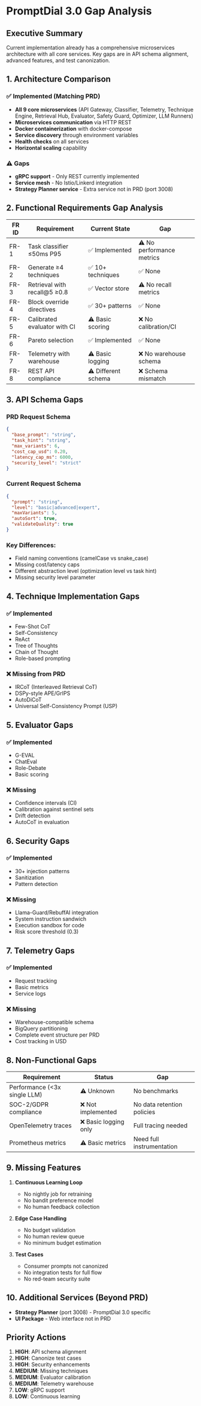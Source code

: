 # PromptDial 3.0 Gap Analysis

## Executive Summary

Current implementation already has a comprehensive microservices architecture with all core services. Key gaps are in API schema alignment, advanced features, and test canonization.

## 1. Architecture Comparison

### ✅ Implemented (Matching PRD)
- **All 9 core microservices** (API Gateway, Classifier, Telemetry, Technique Engine, Retrieval Hub, Evaluator, Safety Guard, Optimizer, LLM Runners)
- **Microservices communication** via HTTP REST
- **Docker containerization** with docker-compose
- **Service discovery** through environment variables
- **Health checks** on all services
- **Horizontal scaling** capability

### ⚠️ Gaps
- **gRPC support** - Only REST currently implemented
- **Service mesh** - No Istio/Linkerd integration
- **Strategy Planner service** - Extra service not in PRD (port 3008)

## 2. Functional Requirements Gap Analysis

| FR ID | Requirement | Current State | Gap |
|-------|-------------|---------------|-----|
| FR-1 | Task classifier ≤50ms P95 | ✅ Implemented | ⚠️ No performance metrics |
| FR-2 | Generate ≥4 techniques | ✅ 10+ techniques | ✅ None |
| FR-3 | Retrieval with recall@5 ≥0.8 | ✅ Vector store | ⚠️ No recall metrics |
| FR-4 | Block override directives | ✅ 30+ patterns | ✅ None |
| FR-5 | Calibrated evaluator with CI | ⚠️ Basic scoring | ❌ No calibration/CI |
| FR-6 | Pareto selection | ✅ Implemented | ✅ None |
| FR-7 | Telemetry with warehouse | ⚠️ Basic logging | ❌ No warehouse schema |
| FR-8 | REST API compliance | ⚠️ Different schema | ❌ Schema mismatch |

## 3. API Schema Gaps

### PRD Request Schema
```json
{
  "base_prompt": "string",
  "task_hint": "string",
  "max_variants": 6,
  "cost_cap_usd": 0.20,
  "latency_cap_ms": 6000,
  "security_level": "strict"
}
```

### Current Request Schema
```json
{
  "prompt": "string",
  "level": "basic|advanced|expert",
  "maxVariants": 5,
  "autoSort": true,
  "validateQuality": true
}
```

### Key Differences:
- Field naming conventions (camelCase vs snake_case)
- Missing cost/latency caps
- Different abstraction level (optimization level vs task hint)
- Missing security level parameter

## 4. Technique Implementation Gaps

### ✅ Implemented
- Few-Shot CoT
- Self-Consistency
- ReAct
- Tree of Thoughts
- Chain of Thought
- Role-based prompting

### ❌ Missing from PRD
- IRCoT (Interleaved Retrieval CoT)
- DSPy-style APE/GrIPS
- AutoDiCoT
- Universal Self-Consistency Prompt (USP)

## 5. Evaluator Gaps

### ✅ Implemented
- G-EVAL
- ChatEval  
- Role-Debate
- Basic scoring

### ❌ Missing
- Confidence intervals (CI)
- Calibration against sentinel sets
- Drift detection
- AutoCoT in evaluation

## 6. Security Gaps

### ✅ Implemented
- 30+ injection patterns
- Sanitization
- Pattern detection

### ❌ Missing
- Llama-Guard/RebuffAI integration
- System instruction sandwich
- Execution sandbox for code
- Risk score threshold (0.3)

## 7. Telemetry Gaps

### ✅ Implemented
- Request tracking
- Basic metrics
- Service logs

### ❌ Missing
- Warehouse-compatible schema
- BigQuery partitioning
- Complete event structure per PRD
- Cost tracking in USD

## 8. Non-Functional Gaps

| Requirement | Status | Gap |
|-------------|--------|-----|
| Performance (<3x single LLM) | ⚠️ Unknown | No benchmarks |
| SOC-2/GDPR compliance | ❌ Not implemented | No data retention policies |
| OpenTelemetry traces | ❌ Basic logging only | Full tracing needed |
| Prometheus metrics | ⚠️ Basic metrics | Need full instrumentation |

## 9. Missing Features

1. **Continuous Learning Loop**
   - No nightly job for retraining
   - No bandit preference model
   - No human feedback collection

2. **Edge Case Handling**
   - No budget validation
   - No human review queue
   - No minimum budget estimation

3. **Test Cases**
   - Consumer prompts not canonized
   - No integration tests for full flow
   - No red-team security suite

## 10. Additional Services (Beyond PRD)

- **Strategy Planner** (port 3008) - PromptDial 3.0 specific
- **UI Package** - Web interface not in PRD

## Priority Actions

1. **HIGH**: API schema alignment
2. **HIGH**: Canonize test cases  
3. **HIGH**: Security enhancements
4. **MEDIUM**: Missing techniques
5. **MEDIUM**: Evaluator calibration
6. **MEDIUM**: Telemetry warehouse
7. **LOW**: gRPC support
8. **LOW**: Continuous learning